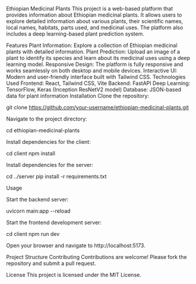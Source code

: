Ethiopian Medicinal Plants
This project is a web-based platform that provides information about Ethiopian medicinal plants. It allows users to explore detailed information about various plants, their scientific names, local names, habitats, parts used, and medicinal uses. The platform also includes a deep learning-based plant prediction system.

Features
Plant Information: Explore a collection of Ethiopian medicinal plants with detailed information.
Plant Prediction: Upload an image of a plant to identify its species and learn about its medicinal uses using a deep learning model.
Responsive Design: The platform is fully responsive and works seamlessly on both desktop and mobile devices.
Interactive UI: Modern and user-friendly interface built with Tailwind CSS.
Technologies Used
Frontend: React, Tailwind CSS, Vite
Backend: FastAPI
Deep Learning: TensorFlow, Keras (Inception ResNetV2 model)
Database: JSON-based data for plant information
Installation
Clone the repository:

git clone https://github.com/your-username/ethiopian-medicinal-plants.git

Navigate to the project directory:

cd ethiopian-medicinal-plants

Install dependencies for the client:

cd client
npm install

Install dependencies for the server:

cd ../server
pip install -r requirements.txt

Usage

Start the backend server:

uvicorn main:app --reload

Start the frontend development server:

cd client
npm run dev

Open your browser and navigate to http://localhost:5173.

Project Structure
Contributing
Contributions are welcome! Please fork the repository and submit a pull request.

License
This project is licensed under the MIT License.
